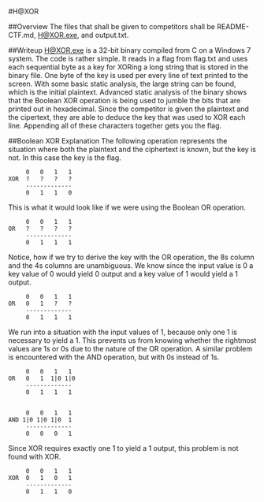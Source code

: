 #H@XOR

##Overview
The files that shall be given to competitors shall be README-CTF.md, H@XOR.exe, and output.txt.

##Writeup
H@XOR.exe is a 32-bit binary compiled from C on a Windows 7 system.  The code is rather simple.  It reads in a flag from flag.txt and uses each sequential byte as a key for XORing a long string that is stored in the binary file.  One byte of the key is used per every line of text printed to the screen.  With some basic static analysis, the large string can be found, which is the initial plaintext.  Advanced static analysis of the binary shows that the Boolean XOR operation is being used to jumble the bits that are printed out in hexadecimal.  Since the competitor is given the plaintext and the cipertext, they are able to deduce the key that was used to XOR each line.  Appending all of these characters together gets you the flag.

##Boolean XOR Explanation
The following operation represents the situation where both the plaintext and the ciphertext is known, but the key is not.  In this case the key is the flag.

         0   0   1   1
    XOR  ?   ?   ?   ?
         -------------
         0   1   1   0

This is what it would look like if we were using the Boolean OR operation.

         0   0   1   1
    OR   ?   ?   ?   ?
         -------------
         0   1   1   1

Notice, how if we try to derive the key with the OR operation, the 8s column and the 4s columns are unambiguous.  We know since the input value is 0 a key value of 0 would yield 0 output and a key value of 1 would yield a 1 output.


         0   0   1   1
    OR   0   1   ?   ?
         -------------
         0   1   1   1

We run into a situation with the input values of 1, because only one 1 is necessary to yield a 1.  This prevents us from knowing whether the rightmost values are 1s or 0s due to the nature of the OR operation.  A similar problem is encountered with the AND operation, but with 0s instead of 1s.

         0   0   1   1
    OR   0   1  1|0 1|0
         -------------
         0   1   1   1


         0   0   1   1
    AND 1|0 1|0 1|0  1 
         -------------
         0   0   0   1

Since XOR requires exactly one 1 to yield a 1 output, this problem is not found with XOR.

         0   0   1   1
    XOR  0   1   0   1
         -------------
         0   1   1   0


